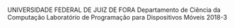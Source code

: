 # 
UNIVERSIDADE FEDERAL DE JUIZ DE FORA
Departamento de Ciência da Computação
Laboratório de Programação para Dispositivos Móveis 2018-3


